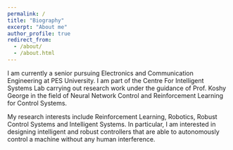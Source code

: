 ```yaml
---
permalink: /
title: "Biography"
excerpt: "About me"
author_profile: true
redirect_from: 
  - /about/
  - /about.html
---
```


I am currently a senior pursuing Electronics and Communication Engineering at PES University. I am part of the Centre For Intelligent Systems Lab carrying out research work under the guidance of Prof. Koshy George in the field of Neural Network Control and Reinforcement Learning for Control Systems.   

My research interests include Reinforcement Learning, Robotics, Robust Control Systems and Intelligent Systems. In particular, I am interested in designing intelligent and robust controllers that are able to autonomously control a machine without any human interference. 
